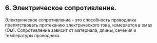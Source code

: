 ## 6. Электрическое сопротивление. 
Электрическое сопротивление - это способность проводника препятствовать протеканию электрического тока, измеряется в омах (Ом). Сопротивление зависит от материала, длины, сечения и температуры проводника.
